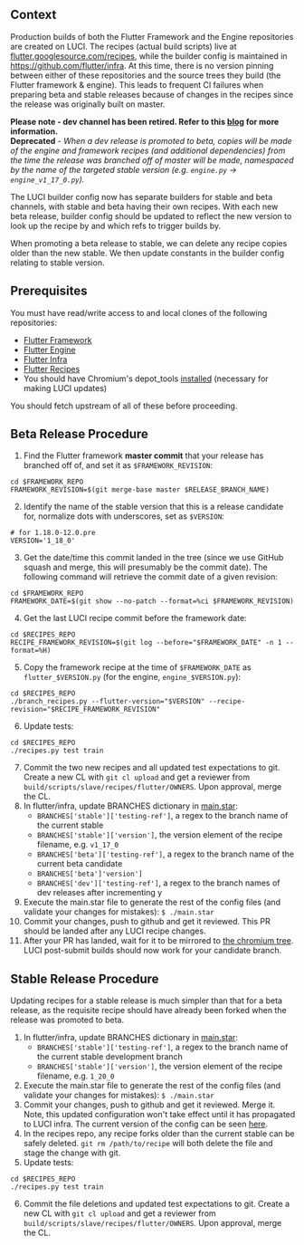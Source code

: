 ## Context

Production builds of both the Flutter Framework and the Engine repositories are created on LUCI. The recipes (actual build scripts) live at [flutter.googlesource.com/recipes](https://flutter.googlesource.com/recipes), while the builder config is maintained in https://github.com/flutter/infra. At this time, there is no version pinning between either of these repositories and the source trees they build (the Flutter framework & engine). This leads to frequent CI failures when preparing beta and stable releases because of changes in the recipes since the release was originally built on master.

**Please note - dev channel has been retired. Refer to this [blog](https://medium.com/flutter/whats-new-in-flutter-2-8-d085b763d181) for more information.**                                                                                                            
**Deprecated** - _When a dev release is promoted to beta, copies will be made of the engine and framework recipes (and additional dependencies) from the time the release was branched off of master will be made, namespaced by the name of the targeted stable version (e.g. `engine.py` -> `engine_v1_17_0.py`)._

The LUCI builder config now has separate builders for stable and beta channels, with stable and beta having their own recipes. With each new beta release, builder config should be updated to reflect the new version to look up the recipe by and which refs to trigger builds by.

When promoting a beta release to stable, we can delete any recipe copies older than the new stable. We then update constants in the builder config relating to stable version.

## Prerequisites

You must have read/write access to and local clones of the following repositories:

* [Flutter Framework](https://github.com/flutter/flutter)
* [Flutter Engine](https://github.com/flutter/engine)
* [Flutter Infra](https://github.com/flutter/infra)
* [Flutter Recipes](https://flutter.googlesource.com/recipes)
* You should have Chromium's depot_tools [installed](https://commondatastorage.googleapis.com/chrome-infra-docs/flat/depot_tools/docs/html/depot_tools_tutorial.html#_setting_up) (necessary for making LUCI updates)

You should fetch upstream of all of these before proceeding.

## Beta Release Procedure

1. Find the Flutter framework **master commit** that your release has branched off of, and set it as `$FRAMEWORK_REVISION`:
```
cd $FRAMEWORK_REPO
FRAMEWORK_REVISION=$(git merge-base master $RELEASE_BRANCH_NAME)
```
2. Identify the name of the stable version that this is a release candidate for, normalize dots with underscores, set as `$VERSION`:
```
# for 1.18.0-12.0.pre
VERSION='1_18_0'
```
3. Get the date/time this commit landed in the tree (since we use GitHub squash and merge, this will presumably be the commit date). The following command will retrieve the commit date of a given revision:
```
cd $FRAMEWORK_REPO
FRAMEWORK_DATE=$(git show --no-patch --format=%ci $FRAMEWORK_REVISION)
```
4. Get the last LUCI recipe commit before the framework date:
```
cd $RECIPES_REPO
RECIPE_FRAMEWORK_REVISION=$(git log --before="$FRAMEWORK_DATE" -n 1 --format=%H)
```
5. Copy the framework recipe at the time of `$FRAMEWORK_DATE` as `flutter_$VERSION.py` (for the engine, `engine_$VERSION.py`):
```
cd $RECIPES_REPO
./branch_recipes.py --flutter-version="$VERSION" --recipe-revision="$RECIPE_FRAMEWORK_REVISION"
```
6. Update tests:
```
cd $RECIPES_REPO
./recipes.py test train
```
7. Commit the two new recipes and all updated test expectations to git. Create a new CL with `git cl upload` and get a reviewer from `build/scripts/slave/recipes/flutter/OWNERS`. Upon approval, merge the CL.
8. In flutter/infra, update BRANCHES dictionary in [main.star](https://github.com/flutter/infra/blob/master/config/main.star#L31):
   - `BRANCHES['stable']['testing-ref']`, a regex to the branch name of the current stable
   - `BRANCHES['stable']['version']`, the version element of the recipe filename, e.g. `v1_17_0`
   - `BRANCHES['beta']['testing-ref']`, a regex to the branch name of the current beta candidate
   - `BRANCHES['beta']'version']`
   - `BRANCHES['dev']['testing-ref']`, a regex to the branch names of dev releases after incrementing y
9. Execute the main.star file to generate the rest of the config files (and validate your changes for mistakes): `$ ./main.star`
10. Commit your changes, push to github and get it reviewed. This PR should be landed after any LUCI recipe changes.
11. After your PR has landed, wait for it to be mirrored to [the chromium tree](https://chromium.googlesource.com/external/github.com/flutter/infra/). LUCI post-submit builds should now work for your candidate branch.

## Stable Release Procedure

Updating recipes for a stable release is much simpler than that for a beta release, as the requisite recipe should have already been forked when the release was promoted to beta.

1. In flutter/infra, update BRANCHES dictionary in [main.star](https://github.com/flutter/infra/blob/master/config/main.star#L29):
   - `BRANCHES['stable']['testing-ref']`, a regex to the branch name of the current stable development branch
   - `BRANCHES['stable']['version']`, the version element of the recipe filename, e.g. `1_20_0`
2. Execute the main.star file to generate the rest of the config files (and validate your changes for mistakes): `$ ./main.star`
3. Commit your changes, push to github and get it reviewed. Merge it. Note, this updated configuration won't take effect until it has propagated to LUCI infra. The current version of the config can be seen [here](https://luci-config.appspot.com/#/projects/flutter).
4. In the recipes repo, any recipe forks older than the current stable can be safely deleted. `git rm /path/to/recipe` will both delete the file and stage the change with git.
5. Update tests:
```
cd $RECIPES_REPO
./recipes.py test train
```
6. Commit the file deletions and updated test expectations to git. Create a new CL with `git cl upload` and get a reviewer from `build/scripts/slave/recipes/flutter/OWNERS`. Upon approval, merge the CL.